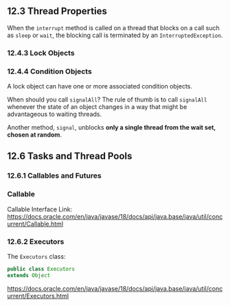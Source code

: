 ## 12.3 Thread Properties

When the `interrupt` method is called on a thread that blocks on a call such as `sleep` or `wait`, the blocking call is terminated by an `InterruptedException`.

### 12.4.3 Lock Objects

### 12.4.4 Condition Objects

A lock object can have one or more associated condition objects.

When should you call `signalAll`? The rule of thumb is to call `signalAll` whenever the state of an object changes in a way that might be advantageous to waiting threads.

Another method, `signal`, unblocks **only a single thread from the wait set, chosen at random**.

## 12.6 Tasks and Thread Pools

### 12.6.1 Callables and Futures

### Callable

Callable Interface Link: https://docs.oracle.com/en/java/javase/18/docs/api/java.base/java/util/concurrent/Callable.html

### 12.6.2 Executors

The `Executors` class:

```Java
public class Executors
extends Object
```

https://docs.oracle.com/en/java/javase/18/docs/api/java.base/java/util/concurrent/Executors.html
